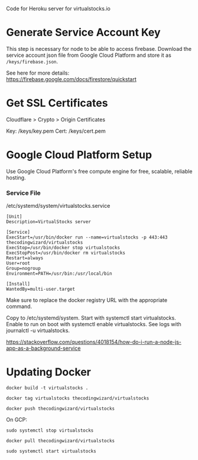 Code for Heroku server for virtualstocks.io

# Generate Service Account Key
This step is necessary for node to be able to access firebase.
Download the service account json file from Google Cloud Platform and store it as `/keys/firebase.json`.

See here for more details: https://firebase.google.com/docs/firestore/quickstart

# Get SSL Certificates
Cloudflare > Crypto > Origin Certificates

Key: /keys/key.pem
Cert: /keys/cert.pem

# Google Cloud Platform Setup
Use Google Cloud Platform's free compute engine for free, scalable, reliable hosting.

### Service File
/etc/systemd/system/virtualstocks.service
```
[Unit]
Description=VirtualStocks server

[Service]
ExecStart=/usr/bin/docker run --name=virtualstocks -p 443:443 thecodingwizard/virtualstocks
ExecStop=/usr/bin/docker stop virtualstocks
ExecStopPost=/usr/bin/docker rm virtualstocks
Restart=always
User=root
Group=nogroup  
Environment=PATH=/usr/bin:/usr/local/bin

[Install]
WantedBy=multi-user.target
```

Make sure to replace the docker registry URL with the appropriate command.

Copy to /etc/systemd/system. Start with systemctl start virtualstocks. Enable to run on boot with systemctl enable virtualstocks. See logs with journalctl -u virtualstocks.

https://stackoverflow.com/questions/4018154/how-do-i-run-a-node-js-app-as-a-background-service

# Updating Docker
```
docker build -t virtualstocks .

docker tag virtualstocks thecodingwizard/virtualstocks

docker push thecodingwizard/virtualstocks
```

On GCP:
```
sudo systemctl stop virtualstocks

docker pull thecodingwizard/virtualstocks

sudo systemctl start virtualstocks
```
